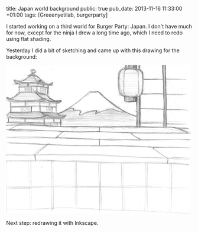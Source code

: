 title: Japan world background
public: true
pub_date: 2013-11-16 11:33:00 +01:00
tags: [Greeenyetilab, burgerparty]


I started working on a third world for Burger Party: Japan. I don't have much
for now, except for the ninja I drew a long time ago, which I need to redo using
flat shading.

Yesterday I did a bit of sketching and came up with this drawing for the
background:

[![Sketch for Japan background](thumb-japan-background-sketch.jpg)](japan-background-sketch.jpg)

Next step: redrawing it with Inkscape.
